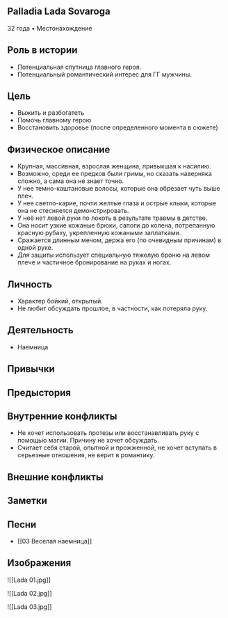 ## Palladia Lada Sovaroga

32 года • Местонахождение

## Роль в истории

* Потенциальная спутница главного героя.
* Потенциальный романтический интерес для ГГ мужчины.

## Цель

* Выжить и разбогатеть
* Помочь главному герою
* Восстановить здоровье (после определенного момента в сюжете)

## Физическое описание

* Крупная, массивная, взрослая женщина, привыкшая к насилию.
* Возможно, среди ее предков были гримы, но сказать наверняка сложно, а сама она не знает точно.
* У нее темно-каштановые волосы, которые она обрезает чуть выше плеч.
* У нее светло-карие, почти желтые глаза и острые клыки, которые она не стесняется демонстрировать.
* У неё нет левой руки по локоть в результате травмы в детстве.
* Она носит узкие кожаные брюки, сапоги до колена, потрепанную красную рубаху, укрепленную кожаными заплатками.
* Сражается длинным мечом, держа его (по очевидным причинам) в одной руке.
* Для защиты использует специальную тяжелую броню на левом плече и частичное бронирование на руках и ногах.

## Личность

* Характер бойкий, открытый.
* Не любит обсуждать прошлое, в частности, как потеряла руку.

## Деятельность

* Наемница

## Привычки


## Предыстория


## Внутренние конфликты

* Не хочет использовать протезы или восстанавливать руку с помощью магии. Причину не хочет обсуждать.
* Считает себя старой, опытной и прожженной, не хочет вступать в серьезные отношения, не верит в романтику.

## Внешние конфликты


## Заметки


## Песни

* [[03 Веселая наемница]]

## Изображения

![[Lada 01.jpg]]

![[Lada 02.jpg]]

![[Lada 03.jpg]]